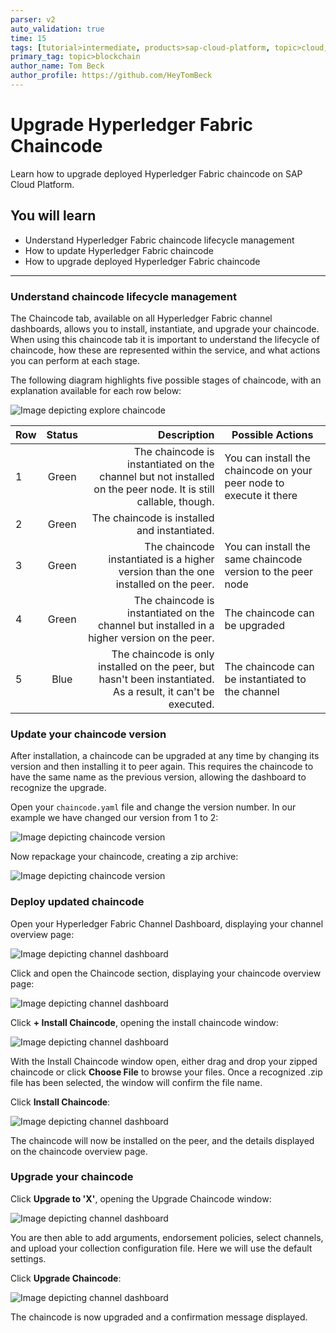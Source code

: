 ```yaml
---
parser: v2
auto_validation: true
time: 15
tags: [tutorial>intermediate, products>sap-cloud-platform, topic>cloud, topic>blockchain]
primary_tag: topic>blockchain
author_name: Tom Beck
author_profile: https://github.com/HeyTomBeck
---
```


# Upgrade Hyperledger Fabric Chaincode
<!-- description --> Learn how to upgrade deployed Hyperledger Fabric chaincode on SAP Cloud Platform.

## You will learn
  - Understand Hyperledger Fabric chaincode lifecycle management
  - How to update Hyperledger Fabric chaincode
  - How to upgrade deployed Hyperledger Fabric chaincode

---

### Understand chaincode lifecycle management


The Chaincode tab, available on all Hyperledger Fabric channel dashboards, allows you to install, instantiate, and upgrade your chaincode. When using this chaincode tab it is important to understand the lifecycle of chaincode, how these are represented within the service, and what actions you can perform at each stage.

The following diagram highlights five possible stages of chaincode, with an explanation available for each row below:

![Image depicting explore chaincode](01--upgrade.png)

| Row      | Status          | Description  | Possible Actions
| -------- |:---------------:| ------------:| ----------------
| 1     | Green | The chaincode is instantiated on the channel but not installed on the peer node. It is still callable, though. | You can install the chaincode on your peer node to execute it there
| 2     | Green     | The chaincode is installed and instantiated. |
| 3 | Green      | The chaincode instantiated is a higher version than the one installed on the peer. | You can install the same chaincode version to the peer node
| 4 | Green     | The chaincode is instantiated on the channel but installed in a higher version on the peer. | The chaincode can be upgraded
| 5 | Blue     | The chaincode is only installed on the peer, but hasn't been instantiated. As a result, it can't be executed. | The chaincode can be instantiated to the channel


### Update your chaincode version


After installation, a chaincode can be upgraded at any time by changing its version and then installing it to peer again. This requires the chaincode to have the same name as the previous version, allowing the dashboard to recognize the upgrade.

Open your `chaincode.yaml` file and change the version number. In our example we have changed our version from 1 to 2:

![Image depicting chaincode version](01--yaml.png)

Now repackage your chaincode, creating a zip archive:

![Image depicting chaincode version](02--chaincode-version.png)



### Deploy updated chaincode


Open your Hyperledger Fabric Channel Dashboard, displaying your channel overview page:

![Image depicting channel dashboard](03--Node-Dashboard.png)

Click and open the Chaincode section, displaying your chaincode overview page:

![Image depicting channel dashboard](04--Chaincode-Tab.png)

Click **+ Install Chaincode**, opening the install chaincode window:

![Image depicting channel dashboard](05--InstallButton.png)

With the Install Chaincode window open, either drag and drop your zipped chaincode or click **Choose File** to browse your files. Once a recognized .zip file has been selected, the window will confirm the file name.

Click **Install Chaincode**:

![Image depicting channel dashboard](06--Choose-File.png)

The chaincode will now be installed on the peer, and the details displayed on the chaincode overview page.


### Upgrade your chaincode


Click **Upgrade to 'X'**, opening the Upgrade Chaincode window:

![Image depicting channel dashboard](04--chaincode-upgrade.png)

You are then able to add arguments, endorsement policies, select channels, and upload your collection configuration file. Here we will use the default settings.

Click **Upgrade Chaincode**:

![Image depicting channel dashboard](09--Upgrade.png)

The chaincode is now upgraded and a confirmation message displayed.

